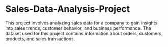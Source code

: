 # Sales-Data-Analysis-Project
This project involves analyzing sales data for a company to gain insights into sales trends, customer behavior, and business performance. The dataset used for this project contains information about orders, customers, products, and sales transactions.
